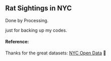 ## Rat Sightings in NYC


Done by Processing.

just for backing up my codes.


#### Reference: 

Thanks for the great datasets: [NYC Open Data](https://nycopendata.socrata.com/) :baby_chick: